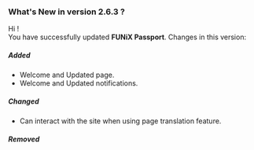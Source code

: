 ### What's New in version 2.6.3 ?

Hi !<br>
You have successfully updated **FUNiX Passport**. Changes in this version:

##### Added

* Welcome and Updated page.
* Welcome and Updated notifications.

##### Changed

* Can interact with the site when using page translation feature.

##### Removed
